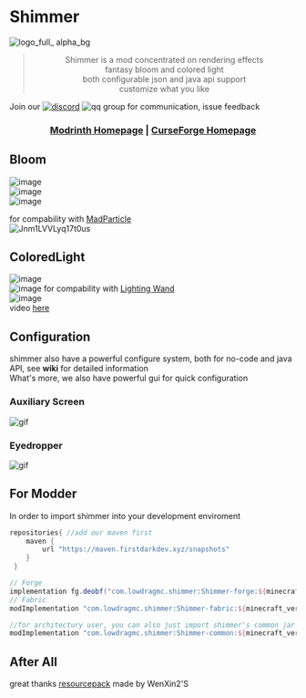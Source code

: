 # Shimmer

![logo_full_ alpha_bg](https://github.com/Low-Drag-MC/Shimmer/assets/26162862/ecc3a347-2e41-4ba2-a426-d5b36eab503c)

<blockquote style="text-align: center;">
Shimmer is a mod concentrated on rendering effects<br>
fantasy bloom and colored light<br>
both configurable json and java api support<br>
customize what you like
</blockquote>

Join our [![discord](https://shields.io/badge/Discord-Join%20Us-blue?logo=Discord&style=flat)](https://discord.gg/CQywkfwPrC)
![qq group](https://shields.io/badge/QQ-755790169-red?logo=tencentqq&style=flat)
for communication, issue feedback  

<h3 align="center">
<a href="https://modrinth.com/mod/shimmer!" target="_blank">Modrinth Homepage</a> |
<a href="https://www.curseforge.com/minecraft/mc-mods/shimmer/" target="_blank">CurseForge Homepage</a>
</h3>

## Bloom
![image](https://user-images.githubusercontent.com/26162862/201468458-021dedc4-d883-44d2-961a-d2f38110fae4.png)  
![image](https://user-images.githubusercontent.com/26162862/201468409-8c2a50f3-f2a9-435a-b6d5-bed59a69a1c3.png)  
![image](https://user-images.githubusercontent.com/26162862/201468589-eea3553d-1424-4b58-9ac5-083660187677.png)  

for compability with [MadParticle](https://github.com/USS-Shenzhou/MadParticle)  
![Jnm1LVVLyq17t0us](https://user-images.githubusercontent.com/26162862/201468947-60a1d80f-b9f4-4d4f-a130-ac94fbb3efad.gif)  

## ColoredLight
![image](https://user-images.githubusercontent.com/18493855/170466919-65ca5b39-7397-45f9-99ed-c9a8d72cec70.png)  
![image](https://user-images.githubusercontent.com/26162862/201469162-5daeff42-8450-4cc7-a3f8-6e4ed0e7ceb2.png)
for compability with  [Lighting Wand](https://www.curseforge.com/minecraft/mc-mods/lighting-wand)  
![image](https://user-images.githubusercontent.com/26162862/201469108-4d48a6ea-422b-4218-8463-3e89484f7901.png)  
video [here](https://www.youtube.com/watch?v=-OXVb8edD7o&ab_channel=Snownee) 


## Configuration

shimmer also have a powerful configure system, both for no-code and java API, see **wiki** for detailed information  
What's more, we also have powerful gui for quick configuration  

### Auxiliary Screen
![gif](https://user-images.githubusercontent.com/26162862/195899429-75fb0db4-a919-4a4b-bb0d-b7bb4c8b7222.gif)

### Eyedropper
![gif](https://user-images.githubusercontent.com/26162862/199932496-056e548b-bfc6-4a46-bef3-d9843782d165.gif)


## For Modder

In order to import shimmer into your development enviroment

```gradle
repositories{ //add our maven first
    maven {
        url "https://maven.firstdarkdev.xyz/snapshots"
    }
 }

// Forge
implementation fg.deobf("com.lowdragmc.shimmer:Shimmer-forge:${minecraft_version}:${shimmer_version}")
// Fabric
modImplementation "com.lowdragmc.shimmer:Shimmer-fabric:${minecraft_version}:${shimmer_version}"

//for architectury user, you can also just import shimmer's common jar in you common module
modImplementation "com.lowdragmc.shimmer:Shimmer-common:${minecraft_version}:${shimmer_version}"
```
## After All
great thanks [resourcepack](https://www.curseforge.com/minecraft/texture-packs/blooming-blocks) made by WenXin2'S 
